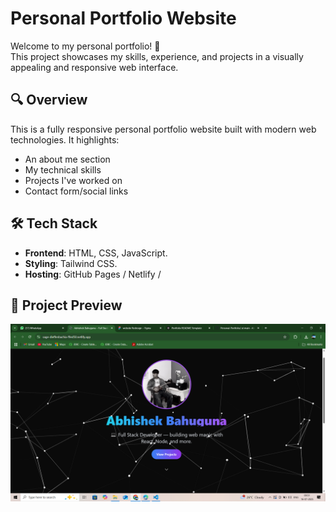 # Personal Portfolio Website

Welcome to my personal portfolio! 🚀  
This project showcases my skills, experience, and projects in a visually appealing and responsive web interface.

## 🔍 Overview

This is a fully responsive personal portfolio website built with modern web technologies. It highlights:
- An about me section
- My technical skills
- Projects I've worked on
- Contact form/social links

## 🛠️ Tech Stack

- **Frontend**: HTML, CSS, JavaScript.
- **Styling**: Tailwind CSS.
- **Hosting**: GitHub Pages / Netlify /
## 📸 Project Preview

![Portfolio Screenshot](https://github.com/Abhi17785598/Personal-Portfolio/blob/main/dist/Screenshot%20(320).png?raw=true)




